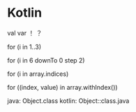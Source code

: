 Kotlin
===

val
var
！
？

for (i in 1..3)

for (i in 6 downTo 0 step 2)

for (i in array.indices)

for ((index, value) in array.withIndex())

java: Object.class
kotlin: Object::class.java